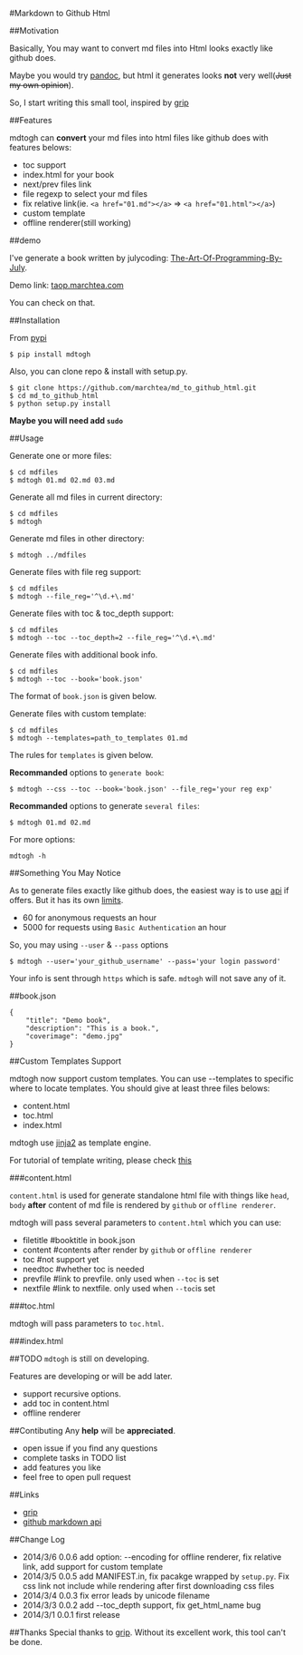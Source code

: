 #Markdown to Github Html

##Motivation

Basically, You may want to convert md files into Html looks exactly like github does.

Maybe you would try [pandoc](http://johnmacfarlane.net/pandoc/index.html), but html it generates looks **not** very well(~~Just my own opinion~~).

So, I start writing this small tool, inspired by [grip](https://github.com/joeyespo/grip)

##Features

mdtogh can **convert** your md files into html files like github does with features belows:

* toc support
* index.html for your book
* next/prev files link
* file regexp to select your md files
* fix relative link(ie. `<a href="01.md"></a>` => `<a href="01.html"></a>`)
* custom template
* offline renderer(still working)

##demo


I've generate a book written by julycoding: [The-Art-Of-Programming-By-July](https://github.com/julycoding/The-Art-Of-Programming-By-July).

Demo link: [taop.marchtea.com](http://taop.marchtea.com)

You can check on that.


##Installation

From [pypi](https://pypi.python.org/pypi)

    $ pip install mdtogh 

Also, you can clone repo & install with setup.py.

	$ git clone https://github.com/marchtea/md_to_github_html.git
	$ cd md_to_github_html
	$ python setup.py install

**Maybe you will need add `sudo`**

##Usage

Generate one or more files:

	$ cd mdfiles
	$ mdtogh 01.md 02.md 03.md
	
Generate all md files in current directory:

    $ cd mdfiles
    $ mdtogh
    
Generate md files in other directory:

	$ mdtogh ../mdfiles

Generate files with file reg support:

	$ cd mdfiles
	$ mdtogh --file_reg='^\d.+\.md'

Generate files with toc & toc_depth support:

	$ cd mdfiles
	$ mdtogh --toc --toc_depth=2 --file_reg='^\d.+\.md'

Generate files with additional book info.

	$ cd mdfiles
	$ mdtogh --toc --book='book.json'
	
The format of `book.json` is given below.

Generate files with custom template:

	$ cd mdfiles
	$ mdtogh --templates=path_to_templates 01.md
	
The rules for `templates` is given below.

**Recommanded** options to `generate book`:

	$ mdtogh --css --toc --book='book.json' --file_reg='your reg exp'

**Recommanded** options to generate `several files`:

	$ mdtogh 01.md 02.md

For more options:

	mdtogh -h
	
##Something You May Notice

As to generate files exactly like github does, the easiest way is to use [api](http://developer.github.com/v3/markdown/) if offers. But it has its own [limits](http://developer.github.com/v3/#rate-limiting).

*	60 for anonymous requests an hour
*	5000 for requests using `Basic Authentication` an hour

So, you may using `--user` & `--pass` options

	$ mdtogh --user='your_github_username' --pass='your login password'
	
Your info is sent through `https` which is safe. `mdtogh` will not save any of it.


##book.json

```
{
	"title": "Demo book",
	"description": "This is a book.",
	"coverimage": "demo.jpg"
}
```
##Custom Templates Support

mdtogh now support custom templates. You can use --templates to specific where to locate templates. You should give at least three files belows:

*	content.html
*	toc.html
*	index.html

mdtogh use [jinja2](https://github.com/mitsuhiko/jinja2) as template engine.

For tutorial of template writing, please check [this](http://jinja.pocoo.org/docs/)

###content.html

`content.html` is used for generate standalone html file with things like `head`, `body` **after** content of md file is rendered by `github` or `offline renderer`.

mdtogh will pass several  parameters to `content.html` which you can use:

*	filetitle    #booktitle in book.json
*	content      #contents after render by `github` or `offline renderer`
*	toc          #not support yet
*	needtoc		 #whether toc is needed
*	prevfile     #link to prevfile. only used when `--toc` is set
*	nextfile     #link to nextfile. only used when `--toc`is set

###toc.html

mdtogh will pass parameters to `toc.html`.

###index.html



##TODO
`mdtogh` is still on developing.

Features are developing or will be add later.

*	support recursive options.
*	add toc in content.html
*	offline renderer

##Contibuting
Any **help** will be **appreciated**.

*	open issue if you find any questions
*	complete tasks in TODO list
*	add features you like
*	feel free to open pull request

##Links

* [grip](https://github.com/joeyespo/grip)
* [github markdown api](http://developer.github.com/v3/markdown/)

##Change Log

*	2014/3/6 0.0.6 add option: --encoding for offline renderer, fix relative link, add support for custom template
*	2014/3/5 0.0.5 add MANIFEST.in, fix pacakge wrapped by `setup.py`. Fix css link not include while rendering after first downloading css files
*   2014/3/4 0.0.3 fix error leads by unicode filename
*	2014/3/3 0.0.2 add --toc_depth support, fix get_html_name bug
*	2014/3/1 0.0.1 first release

##Thanks
Special thanks to [grip](https://github.com/joeyespo/grip). Without its excellent work, this tool can't be done.

